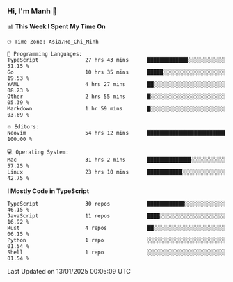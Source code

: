 ### Hi, I'm Manh 👋

<!--START_SECTION:waka-->
📊 **This Week I Spent My Time On** 

```text
🕑︎ Time Zone: Asia/Ho_Chi_Minh

💬 Programming Languages: 
TypeScript               27 hrs 43 mins      █████████████░░░░░░░░░░░░   51.15 % 
Go                       10 hrs 35 mins      █████░░░░░░░░░░░░░░░░░░░░   19.53 % 
YAML                     4 hrs 27 mins       ██░░░░░░░░░░░░░░░░░░░░░░░   08.23 % 
Other                    2 hrs 55 mins       █░░░░░░░░░░░░░░░░░░░░░░░░   05.39 % 
Markdown                 1 hr 59 mins        █░░░░░░░░░░░░░░░░░░░░░░░░   03.69 % 

🔥 Editors: 
Neovim                   54 hrs 12 mins      █████████████████████████   100.00 % 

💻 Operating System: 
Mac                      31 hrs 2 mins       ██████████████░░░░░░░░░░░   57.25 % 
Linux                    23 hrs 10 mins      ███████████░░░░░░░░░░░░░░   42.75 % 
```

**I Mostly Code in TypeScript** 

```text
TypeScript               30 repos            ████████████░░░░░░░░░░░░░   46.15 % 
JavaScript               11 repos            ████░░░░░░░░░░░░░░░░░░░░░   16.92 % 
Rust                     4 repos             ██░░░░░░░░░░░░░░░░░░░░░░░   06.15 % 
Python                   1 repo              ░░░░░░░░░░░░░░░░░░░░░░░░░   01.54 % 
Shell                    1 repo              ░░░░░░░░░░░░░░░░░░░░░░░░░   01.54 % 
```




 Last Updated on 13/01/2025 00:05:09 UTC
<!--END_SECTION:waka-->
